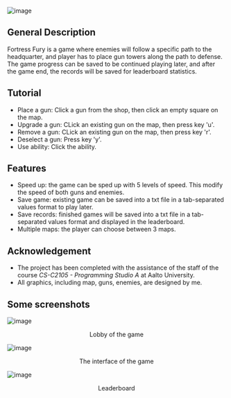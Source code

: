 ![image](https://github.com/nguyenvuminhh/fortress-fury-tower-defense/assets/157608181/0c4daf62-beae-45bc-9a70-e80e4a256ca7)

## General Description
Fortress Fury is a game where enemies will follow a specific path to the headquarter, and player has to place gun towers along
the path to defense. The game progress can be saved to be continued playing later, and after the game end, the records will be
saved for leaderboard statistics.

## Tutorial
- Place a gun: Click a gun from the shop, then click an empty square on the map.
- Upgrade a gun: CLick an existing gun on the map, then press key 'u'.
- Remove a gun: CLick an existing gun on the map, then press key 'r'.
- Deselect a gun: Press key 'y'.
- Use ability: Click the ability.

## Features
- Speed up: the game can be sped up with 5 levels of speed. This modify the speed of both guns and enemies.
- Save game: existing game can be saved into a txt file in a tab-separated values format to play later.
- Save records: finished games will be saved into a txt file in a tab-separated values format and displayed in the leaderboard.
- Multiple maps: the player can choose between 3 maps.

## Acknowledgement
- The project has been completed with the assistance of the staff of the course _CS-C2105 - Programming Studio A_ at Aalto University.
- All graphics, including map, guns, enemies, are designed by me.

## Some screenshots
![image](https://github.com/nguyenvuminhh/fortress-fury-tower-defense/assets/157608181/aef6c583-8a12-4a02-80c4-7ed4cf020fce)

<p align="center">
  Lobby of the game
</p>

![image](https://github.com/nguyenvuminhh/fortress-fury-tower-defense/assets/157608181/7ac898ca-9d31-46c5-8866-2cc8b9b76cac)

<p align="center">
  The interface of the game
</p>

![image](https://github.com/nguyenvuminhh/fortress-fury-tower-defense/assets/157608181/fcc3243f-f607-4e2c-9afb-4b6ca2f47385)

<p align="center">
  Leaderboard
</p>
